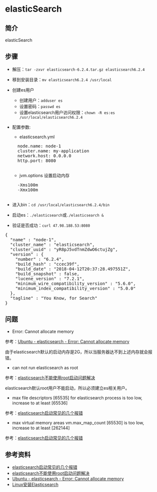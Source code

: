 # elasticSearch

## 简介

elasticSearch

## 步骤

- 解压：`tar -zxvr elasticsearch-6.2.4.tar.gz elasticsearch6.2.4`
- 移到安装目录：`mv elasticsearch6.2.4 /usr/local`
- 创建es用户
	- 创建用户：`adduser es`
	- 设置密码：`passwd es`
	- 设置elasticsearch用户访问权限：`chown -R es:es /usr/local/elasticsearch6.2.4`
- 配置参数:
	- elasticsearch.yml
	
	<pre>
	node.name: node-1
	cluster.name: my-application
	network.host: 0.0.0.0
	http.port: 8080
	</pre>
	
	- jvm.options 设置启动内存
	
	<pre>
	-Xms100m
	-Xmx100m
	</pre>
- 进入bin：`cd /usr/local/elasticsearch6.2.4/bin`  
- 启动es：`./elasticsearch`或`./elasticsearch &` 
- 验证是否成功：`curl 47.98.188.53:8080`

<pre>
{
  "name" : "node-1",
  "cluster_name" : "elasticsearch",
  "cluster_uuid" : "yR8pJ5vdTnmZdwO6ctujZg",
  "version" : {
    "number" : "6.2.4",
    "build_hash" : "ccec39f",
    "build_date" : "2018-04-12T20:37:28.497551Z",
    "build_snapshot" : false,
    "lucene_version" : "7.2.1",
    "minimum_wire_compatibility_version" : "5.6.0",
    "minimum_index_compatibility_version" : "5.0.0"
  },
  "tagline" : "You Know, for Search"
}
</pre>

## 问题

- Error: Cannot allocate memory

参考：[Ubuntu - elasticsearch - Error: Cannot allocate memory](https://stackoverflow.com/questions/34748464/ubuntu-elasticsearch-error-cannot-allocate-memory)

由于elasticsearch默认的启动内存是2G，所以当服务器达不到上述内存就会报错。

- can not run elasticsearch as root

参考：[elasticsearch不能使用root启动问题解决](https://www.cnblogs.com/gcgc/p/10297563.html)

elasticsearch默认root用户不能启动，所以必须建立es相关用户。

- max file descriptors [65535] for elasticsearch process is too low, increase to at least [65536]

参考：[elasticsearch启动常见的几个报错](https://www.jianshu.com/p/2285f1f8ec21)

- max virtual memory areas vm.max_map_count [65530] is too low, increase to at least [262144]

参考：[elasticsearch启动常见的几个报错](https://www.jianshu.com/p/2285f1f8ec21)

## 参考资料

- [elasticsearch启动常见的几个报错](https://www.jianshu.com/p/2285f1f8ec21)
- [elasticsearch不能使用root启动问题解决](https://www.cnblogs.com/gcgc/p/10297563.html)
- [Ubuntu - elasticsearch - Error: Cannot allocate memory](https://stackoverflow.com/questions/34748464/ubuntu-elasticsearch-error-cannot-allocate-memory)
- [Linux安装Elasticsearch](https://juejin.im/post/5bc69e2ce51d450e6548ce77)